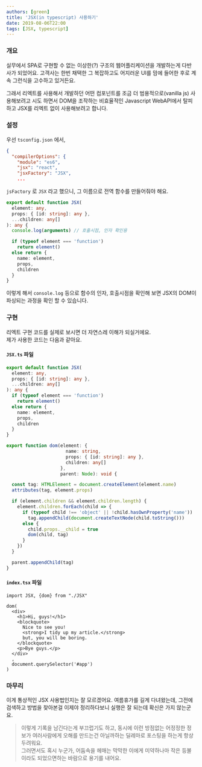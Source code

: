 ```yaml
---
authors: [green]
title: 'JSX(in typescript) 사용하기'
date: 2019-08-06T22:00
tags: [JSX, typescript]
---
```


### 개요
실무에서 SPA로 구현할 수 없는 이상한(?) 구조의 웹어플리케이션을 개발하는게 다반사가 되었어요. 고객사는 한번 채택한 그 복잡하고도 어지러운 UI를 맘에 들어한 후로 계속 그런식을 고수하고 있거든요.

그래서 리엑트를 사용해서 개발하던 어떤 컴포넌트를 조금 더 범용적으로(vanilla js) 사용해보려고 시도 하면서 DOM을 조작하는 비효율적인 Javascript WebAPI에서 탈피하고 JSX를 리엑트 없이 사용해보려고 합니다.

### 설정
우선 `tsconfig.json` 에서,
```json
{
  "compilerOptions": {
    "module": "es6",
    "jsx": "react",
    "jsxFactory": "JSX",
    ...
```
`jsFactory` 로 `JSX` 라고 했으니, 그 이름으로 전역 함수를 만들어줘야 해요.

```typescript
export default function JSX(
  element: any,
  props: { [id: string]: any },
  ...children: any[]
): any {
  console.log(arguments) // 호출시점, 인자 확인용

  if (typeof element === 'function')
    return element()
  else return {
    name: element,
    props,
    children
  }
}
```
이렇게 해서 `console.log` 등으로 함수의 인자, 호출시점을 확인해 보면 JSX의 DOM이 파싱되는 과정을 확인 할 수 있습니다.

### 구현

리엑트 구현 코드를 실제로 보시면 더 자연스레 이해가 되실거에요.  
제가 사용한 코드는 다음과 같아요.

#### `JSX.ts` 파일
```typescript
export default function JSX(
  element: any,
  props: { [id: string]: any },
  ...children: any[]
): any {
  if (typeof element === 'function')
    return element()
  else return {
    name: element,
    props,
    children
  }
}

export function dom(element: {
                      name: string,
                      props: { [id: string]: any },
                      children: any[]
                    },
                    parent: Node): void {

  const tag: HTMLElement = document.createElement(element.name)
  attributes(tag, element.props)

  if (element.children && element.children.length) {
    element.children.forEach(child => {
      if (typeof child !== 'object' || !child.hasOwnProperty('name'))
        tag.appendChild(document.createTextNode(child.toString()))
      else {
        child.props.__child = true
        dom(child, tag)
      }
    })
  }

  parent.appendChild(tag)
}
```

#### `index.tsx` 파일
```tsx
import JSX, {dom} from "./JSX"

dom(
  <div>
    <h1>Hi, guys!</h1>
    <blockquote>
      Nice to see you!
      <strong>I tidy up my article.</strong>
      but, you will be boring.
    </blockquote>
    <p>Bye guys.</p>
  </div>
  ,
  document.querySelector('#app')
)

```

### 마무리
이게 통상적인 JSX 사용법인지는 잘 모르겠어요. 여름휴가를 길게 다녀왔는데, 그전에 검색하고 방법을 찾아본걸 이제야 정리하다보니 실행은 잘 되는데 확신은 가지 않는군요.

>이렇게 기록을 남긴다는게 부끄럽기도 하고, 동시에 이런 방점없는 어정정한 정보가 여러사람에게 오해를 만드는건 아닐까하는 딜레마로 포스팅을 하는게 항상 두려워요.  
>그러면서도 혹시 누군가, 어둠속을 헤매는 막막한 이에게 미약하나마 작은 등불이라도 되었으면하는 바람으로 용기를 내어요.
